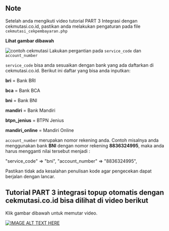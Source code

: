 ## Note
Setelah anda mengikuti video tutorial PART 3 Integrasi dengan cekmutasi.co.id, pastikan anda melakukan pengaturan pada file `cekmutasi_cekpembayaran.php`

**Lihat gambar dibawah**

![contoh cekmutasi](https://storage3.bukaolshop.com/other_image/ss_cekmutasi.png)
Lakukan pergantian pada `service_code` dan `account_number`

`service_code` bisa anda sesuaikan dengan bank yang ada daftarkan di cekmutasi.co.id. Berikut ini daftar yang bisa anda inputkan:

**bri** = Bank BRI

**bca** = Bank BCA

**bni** = Bank BNI

**mandiri** = Bank Mandiri

**btpn_jenius** = BTPN Jenius

**mandiri_online** = Mandiri Online

`account_number` merupakan nomor rekening anda. Contoh misalnya anda menggunakan bank **BNI** dengan nomor rekening **8836324995**, maka anda harus mengganti nilai tersebut menjadi :

"service_code" => "bni",
"account_number" => "8836324995",

Pastikan tidak ada kesalahan penulisan kode agar pengecekan dapat berjalan dengan lancar.

## Tutorial PART 3 integrasi topup otomatis dengan cekmutasi.co.id bisa dilihat di video berikut
Klik gambar dibawah untuk memutar video.

[![IMAGE ALT TEXT HERE](http://i3.ytimg.com/vi/lLIYg6XUPu0/hqdefault.jpg)](https://www.youtube.com/watch?v=lLIYg6XUPu0&t=267s)

